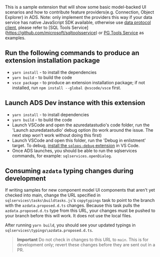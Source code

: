 This is a sample extension that will show some basic model-backed UI scenarios and how to contribute feature providers(e.g. Connection, Object Explorer) in ADS. Note: only implement the providers this way if your data service has native JavaScript SDK available, otherwise use [data protocol client](https://github.com/microsoft/sqlops-dataprotocolclient), please refer to [SQL Tools Service] (https://github.com/microsoft/sqltoolsservice) or [PG Tools Service](https://github.com/microsoft/pgtoolsservice) as examples.

## Run the following commands to produce an extension installation package

- `yarn install` - to install the dependencies
- `yarn build` - to build the code
- `vsce package` - to produce an extension installation package; if not installed, run `npm install --global @vscode/vsce` first.

## Launch ADS Dev instance with this extension
- `yarn install` - to install dependencies
- `yarn build` - to build the code
- Launch VSCode and open the azuredatastudio's code folder, run the 'Launch azuredatastudio' debug option (to work around the issue. The next step won't work without doing this first)
- Launch VSCode and open this folder, run the 'Debug in enlistment' target.  To debug, [install the `sqlops-debug` extension](https://github.com/Microsoft/azuredatastudio/wiki/Debugging-an-Extension-with-VS-Code) in VS Code.
- Once ADS launches, you should be able to run the sqlservices commands, for example: `sqlservices.openDialog`.

## Consuming `azdata` typing changes during development
If writing samples for new component model UI components that aren't yet checked into main, change the URL specified in `sqlservices\tasks\buildtasks.js`'s `copytypings` task to point to the branch with the `azdata.proposed.d.ts` changes.  Because this task pulls the `azdata.proposed.d.ts` type from this URL, your changes must be pushed to your branch before this will work.  It does not use the local files.

After running `yarn build`, you should see your updated typings in `sqlservices\typings\azdata.proposed.d.ts`.

> **Important**
> Do not check in changes to this URL to `main`.  This is for development only; revert these changes before they are sent out in a PR.
